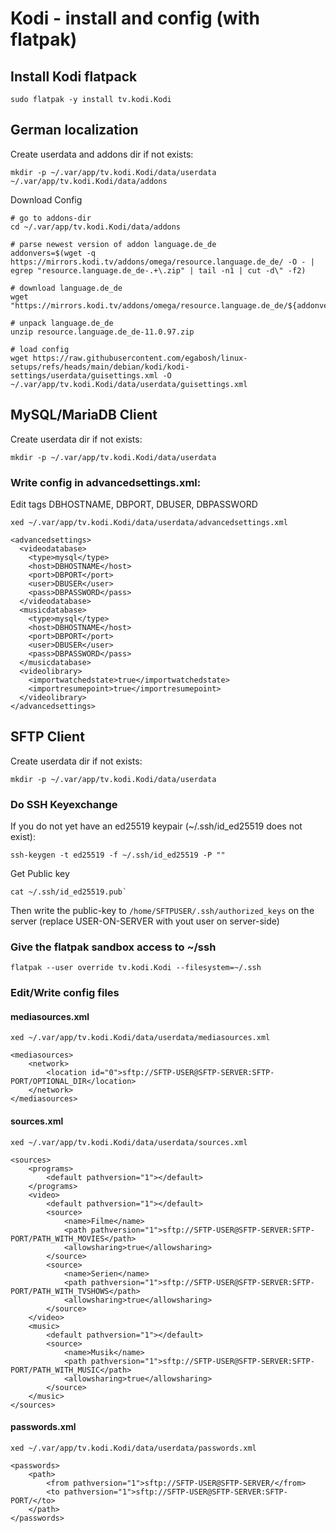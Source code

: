 # Kodi - install and config (with flatpak)

## Install Kodi flatpack
```
sudo flatpak -y install tv.kodi.Kodi
```



## German localization
Create userdata and addons dir if not exists:
```
mkdir -p ~/.var/app/tv.kodi.Kodi/data/userdata  ~/.var/app/tv.kodi.Kodi/data/addons
```
Download Config
```
# go to addons-dir
cd ~/.var/app/tv.kodi.Kodi/data/addons

# parse newest version of addon language.de_de
addonvers=$(wget -q https://mirrors.kodi.tv/addons/omega/resource.language.de_de/ -O - | egrep "resource.language.de_de-.+\.zip" | tail -n1 | cut -d\" -f2)

# download language.de_de
wget "https://mirrors.kodi.tv/addons/omega/resource.language.de_de/${addonvers}"

# unpack language.de_de
unzip resource.language.de_de-11.0.97.zip

# load config
wget https://raw.githubusercontent.com/egabosh/linux-setups/refs/heads/main/debian/kodi/kodi-settings/userdata/guisettings.xml -O ~/.var/app/tv.kodi.Kodi/data/userdata/guisettings.xml
```


## MySQL/MariaDB Client

Create userdata dir if not exists:
```
mkdir -p ~/.var/app/tv.kodi.Kodi/data/userdata
```
### Write config in advancedsettings.xml:
Edit tags DBHOSTNAME, DBPORT, DBUSER, DBPASSWORD
```
xed ~/.var/app/tv.kodi.Kodi/data/userdata/advancedsettings.xml
```
```
<advancedsettings>
  <videodatabase>
    <type>mysql</type>
    <host>DBHOSTNAME</host>
    <port>DBPORT</port>
    <user>DBUSER</user>
    <pass>DBPASSWORD</pass>
  </videodatabase> 
  <musicdatabase>
    <type>mysql</type>
    <host>DBHOSTNAME</host>
    <port>DBPORT</port>
    <user>DBUSER</user>
    <pass>DBPASSWORD</pass>
  </musicdatabase>
  <videolibrary>
    <importwatchedstate>true</importwatchedstate>
    <importresumepoint>true</importresumepoint>
  </videolibrary>
</advancedsettings>
```

## SFTP Client

Create userdata dir if not exists:
```
mkdir -p ~/.var/app/tv.kodi.Kodi/data/userdata
```
### Do SSH Keyexchange
If you do not yet have an ed25519 keypair (~/.ssh/id\_ed25519 does not exist):
```
ssh-keygen -t ed25519 -f ~/.ssh/id_ed25519 -P ""
```
Get Public key
```
cat ~/.ssh/id_ed25519.pub`
```
Then write the public-key to `/home/SFTPUSER/.ssh/authorized_keys` on the server (replace USER-ON-SERVER with yout user on server-side)

### Give the flatpak sandbox access to ~/ssh
```
flatpak --user override tv.kodi.Kodi --filesystem=~/.ssh
```

### Edit/Write config files

#### mediasources.xml

```
xed ~/.var/app/tv.kodi.Kodi/data/userdata/mediasources.xml
```
```
<mediasources>
    <network>
        <location id="0">sftp://SFTP-USER@SFTP-SERVER:SFTP-PORT/OPTIONAL_DIR</location>
    </network>
</mediasources>
```
#### sources.xml
```
xed ~/.var/app/tv.kodi.Kodi/data/userdata/sources.xml
```
```
<sources>
    <programs>
        <default pathversion="1"></default>
    </programs>
    <video>
        <default pathversion="1"></default>
        <source>
            <name>Filme</name>
            <path pathversion="1">sftp://SFTP-USER@SFTP-SERVER:SFTP-PORT/PATH_WITH_MOVIES</path>
            <allowsharing>true</allowsharing>
        </source>
        <source>
            <name>Serien</name>
            <path pathversion="1">sftp://SFTP-USER@SFTP-SERVER:SFTP-PORT/PATH_WITH_TVSHOWS</path>
            <allowsharing>true</allowsharing>
        </source>
    </video>
    <music>
        <default pathversion="1"></default>
        <source>
            <name>Musik</name>
            <path pathversion="1">sftp://SFTP-USER@SFTP-SERVER:SFTP-PORT/PATH_WITH_MUSIC</path>
            <allowsharing>true</allowsharing>
        </source>
    </music>
</sources>
```
#### passwords.xml
```
xed ~/.var/app/tv.kodi.Kodi/data/userdata/passwords.xml
```
```
<passwords>
    <path>
        <from pathversion="1">sftp://SFTP-USER@SFTP-SERVER/</from>
        <to pathversion="1">sftp://SFTP-USER@SFTP-SERVER:SFTP-PORT/</to>
    </path>
</passwords>
```
